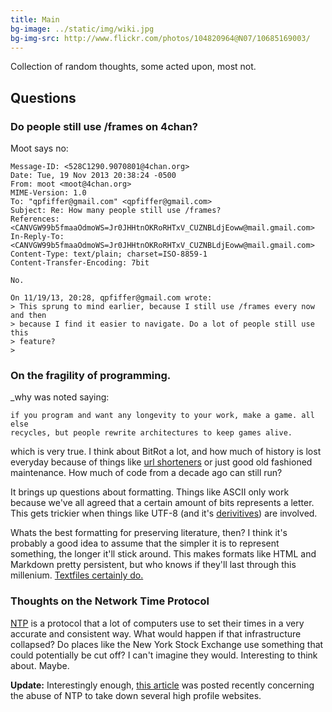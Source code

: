 ```yaml
---
title: Main
bg-image: ../static/img/wiki.jpg
bg-img-src: http://www.flickr.com/photos/104820964@N07/10685169003/
---
```


Collection of random thoughts, some acted upon, most not.

## Questions
### Do people still use /frames on 4chan?

Moot says no:

```
Message-ID: <528C1290.9070801@4chan.org>
Date: Tue, 19 Nov 2013 20:38:24 -0500
From: moot <moot@4chan.org>
MIME-Version: 1.0
To: "qpfiffer@gmail.com" <qpfiffer@gmail.com>
Subject: Re: How many people still use /frames?
References: <CANVGW99b5fmaaOdmoWS=Jr0JHHtnOKRoRHTxV_CUZNBLdjEoww@mail.gmail.com>
In-Reply-To:
<CANVGW99b5fmaaOdmoWS=Jr0JHHtnOKRoRHTxV_CUZNBLdjEoww@mail.gmail.com>
Content-Type: text/plain; charset=ISO-8859-1
Content-Transfer-Encoding: 7bit

No.

On 11/19/13, 20:28, qpfiffer@gmail.com wrote:
> This sprung to mind earlier, because I still use /frames every now and then
> because I find it easier to navigate. Do a lot of people still use this
> feature?
> 
```

### On the fragility of programming. 

\_why was noted saying:

```
if you program and want any longevity to your work, make a game. all else
recycles, but people rewrite architectures to keep games alive.
```

which is very true. I think about BitRot a lot, and how much of history is lost
everyday because of things like [url shorteners](http://archiveteam.org/?title=URLTeam) 
or just good old fashioned maintenance. How much of code from a decade ago can
still run?

It brings up questions about formatting. Things like ASCII only work because
we've all agreed that a certain amount of bits represents a letter. This gets
trickier when things like UTF-8 (and it's [derivitives](http://en.wikipedia.org/wiki/Universal_Character_Set))
are involved.

Whats the best formatting for preserving literature, then? I think it's probably
a good idea to assume that the simpler it is to represent something, the longer
it'll stick around. This makes formats like HTML and Markdown pretty persistent,
but who knows if they'll last through this millenium. [Textfiles certainly do.](http://www.textfiles.com/)

### Thoughts on the Network Time Protocol

[NTP](http://en.wikipedia.org/wiki/Network_Time_Protocol) is a protocol that a
lot of computers use to set their times in a very accurate and consistent way.
What would happen if that infrastructure collapsed? Do places like the New York
Stock Exchange use something that could potentially be cut off? I can't imagine
they would. Interesting to think about. Maybe.

**Update:** Interestingly enough, [this article](http://arstechnica.com/security/2014/01/dos-attacks-that-took-down-big-game-sites-abused-webs-time-synch-protocol/) was posted recently concerning
the abuse of NTP to take down several high profile websites.
